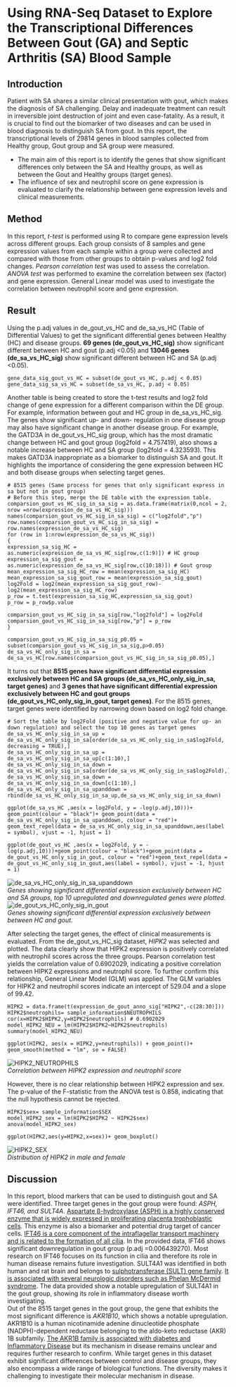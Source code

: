 # Using RNA-Seq Dataset to Explore the Transcriptional Differences Between Gout (GA) and Septic Arthritis (SA) Blood Sample

## Introduction
Patient with SA shares a similar clinical presentation with gout, which makes the diagnosis of SA challenging.
Delay and inadequate treatment can result in irreversible joint destruction of joint and even case-fatality.
As a result, it is crucial to find out the biomarker of two diseases and can be used in blood diagnosis to distinguish SA from gout. In this report, the transcriptional levels of 29814 genes in blood samples collected from Healthy group, Gout group and SA group were measured.
* The main aim of this report is to identify the genes that show significant differences only between the SA and Healthy groups, as well as between the Gout and Healthy groups (target genes).
* The influence of sex and neutrophil score on gene expression is evaluated to clarify the relationship between gene expression levels and clinical measurements.

## Method
In this report, *t-test* is performed using R to compare gene expression levels across different groups. Each group consists of 8 samples and gene expression values from each sample within a group were collected  and compared with those from other groups to obtain p-values and log2 fold changes. *Pearson correlation test* was used to assess the correlation. *ANOVA test* was performed to examine the correlation between sex (factor) and gene expression. General Linear model was used to investigate the correlation between neutrophil score and gene expression. 

## Result
Using the p.adj values in de_gout_vs_HC and de_sa_vs_HC (Table of Differential Values) to get the significant differential genes between Healthy (HC) and disease groups.
**69 genes (de_gout_vs_HC_sig)** show significant different between HC and gout (p.adj <0.05) and **13046 genes (de_sa_vs_HC_sig)** show significant different between HC and SA (p.adj <0.05).
```
gene_data_sig_gout_vs_HC = subset(de_gout_vs_HC, p.adj < 0.05) 
gene_data_sig_sa_vs_HC = subset(de_sa_vs_HC, p.adj < 0.05)
```

Another table is being created to store the t-test results and log2 fold change of gene expression for a different comparison within the DE group. For example, information between gout and HC group in de_sa_vs_HC_sig. The genes show significant up- and down- regulation in one disease group may also have significant change in another disease group. For example, the GATD3A in de_gout_vs_HC_sig group, which has the most dramatic change between HC and gout group (log2fold = 4.757419), also shows a notable increase between HC and SA group (log2fold = 4.323593). This makes GATD3A inappropriate as a biomarker to distinguish SA and gout. It highlights the importance of considering the gene expression between HC and both disease groups when selecting target genes. 

```
# 8515 genes (Same process for genes that only significant express in sa but not in gout group)
# Before this step, merge the DE table with the expression table.
comparsion_gout_vs_HC_sig_in_sa_sig = as.data.frame(matrix(0,ncol = 2, nrow =nrow(expression_de_sa_vs_HC_sig))) 
names(comparsion_gout_vs_HC_sig_in_sa_sig) = c("log2fold","p")
row.names(comparsion_gout_vs_HC_sig_in_sa_sig) = row.names(expression_de_sa_vs_HC_sig)
for (row in 1:nrow(expression_de_sa_vs_HC_sig))
{
expression_sa_sig_HC = as.numeric(expression_de_sa_vs_HC_sig[row,c(1:9)]) # HC group 
expression_sa_sig_gout = as.numeric(expression_de_sa_vs_HC_sig[row,c(10:18)]) # Gout group
mean_expression_sa_sig_HC_row = mean(expression_sa_sig_HC)
mean_expression_sa_sig_gout_row = mean(expression_sa_sig_gout)
log2Fold = log2(mean_expression_sa_sig_gout_row)-log2(mean_expression_sa_sig_HC_row)
p_row = t.test(expression_sa_sig_HC,expression_sa_sig_gout)
p_row = p_row$p.value

comparsion_gout_vs_HC_sig_in_sa_sig[row,"log2fold"] = log2Fold
comparsion_gout_vs_HC_sig_in_sa_sig[row,"p"] = p_row
}

comparsion_gout_vs_HC_sig_in_sa_sig_p0.05 = subset(comparsion_gout_vs_HC_sig_in_sa_sig,p>0.05)
de_sa_vs_HC_only_sig_in_sa = de_sa_vs_HC[row.names(comparsion_gout_vs_HC_sig_in_sa_sig_p0.05),]
```
It turns out that **8515 genes have significant differential expression exclusively between HC and SA groups (de_sa_vs_HC_only_sig_in_sa, target genes)** and **3 genes that have significant differential expression exclusively between HC and gout groups (de_gout_vs_HC_only_sig_in_gout, target genes)**. For the 8515 genes, target genes were identified by narrowing down based on log2 fold change.

```
# Sort the table by log2Fold (positive and negative value for up- an down regulation) and select the top 10 genes as target genes
de_sa_vs_HC_only_sig_in_sa_up = de_sa_vs_HC_only_sig_in_sa[order(de_sa_vs_HC_only_sig_in_sa$log2Fold, decreasing = TRUE),]
de_sa_vs_HC_only_sig_in_sa_up = de_sa_vs_HC_only_sig_in_sa_up[c(1:10),]
de_sa_vs_HC_only_sig_in_sa_down = de_sa_vs_HC_only_sig_in_sa[order(de_sa_vs_HC_only_sig_in_sa$log2Fold),]
de_sa_vs_HC_only_sig_in_sa_down = de_sa_vs_HC_only_sig_in_sa_down[c(1:10),]
de_sa_vs_HC_only_sig_in_sa_upanddown = rbind(de_sa_vs_HC_only_sig_in_sa_up,de_sa_vs_HC_only_sig_in_sa_down)

ggplot(de_sa_vs_HC ,aes(x = log2Fold, y = -log(p.adj,10)))+ geom_point(colour = "black")+ geom_point(data = de_sa_vs_HC_only_sig_in_sa_upanddown, colour = "red")+ geom_text_repel(data = de_sa_vs_HC_only_sig_in_sa_upanddown,aes(label = symbol), vjust = -1, hjust = 1)

ggplot(de_gout_vs_HC ,aes(x = log2Fold, y = -log(p.adj,10)))+geom_point(colour = "black")+geom_point(data = de_gout_vs_HC_only_sig_in_gout, colour = "red")+geom_text_repel(data = de_gout_vs_HC_only_sig_in_gout,aes(label = symbol), vjust = -1, hjust = 1)

```
![de_sa_vs_HC_only_sig_in_sa_upanddown](https://github.com/vincentxa847/Statistics-for-Bioinformatics-Msc_course/assets/118545004/d1faf300-ce9d-4103-9331-286c19be26dc)\
*Genes showing significant differential expression exclusively between HC and SA groups, top 10 upregulated and downregulated genes were plotted.*\
![de_gout_vs_HC_only_sig_in_gout](https://github.com/vincentxa847/Statistics-for-Bioinformatics-Msc_course/assets/118545004/e95adfc4-82b3-4a29-880e-ad49b65e34ee)\
*Genes showing significant differential expression exclusively between between HC and gout.*

After selecting the target genes, the effect of clinical measurements is evaluated. From the de_gout_vs_HC_sig dataset, *HIPK2* was selected and plotted. The data clearly show that HIPK2 expression is positively correlated with neutrophil scores across the three groups. Pearson correlation test yields the correlation value of 0.6902029, indicating a positive correlation between HIPK2 expressions and neutrophil score. To further confirm this relationship, General Linear Model (GLM) was applied. The GLM variables for HIPK2 and neutrophil scores indicate an intercept of 529.04 and a slope of 99.42.

```
HIPK2 = data.frame(t(expression_de_gout_anno_sig["HIPK2",-c(28:30)]))
HIPK2$neutrophils= sample_information$NEUTROPHILS 
cor(x=HIPK2$HIPK2,y=HIPK2$neutrophils) # 0.6902029
model_HIPK2_NEU = lm(HIPK2$HIPK2~HIPK2$neutrophils)
summary(model_HIPK2_NEU)

ggplot(HIPK2, aes(x = HIPK2,y=neutrophils)) + geom_point()+ geom_smooth(method = "lm", se = FALSE)
```
![HIPK2_NEUTROPHILS](https://github.com/vincentxa847/Statistics-for-Bioinformatics-Msc_course/assets/118545004/f4880b4d-fce1-451d-959f-8b6f78ae020f)\
*Correlation between HIPK2 expression and neutrophil score*

However, there is no clear relationship between HIPK2 expression and sex. The p-value of the F-statistic from the ANOVA test is 0.858, indicating that the null hypothesis cannot be rejected.

```
HIPK2$sex= sample_information$SEX
model_HIPK2_sex = lm(HIPK2$HIPK2 ~ HIPK2$sex)
anova(model_HIPK2_sex)

ggplot(HIPK2,aes(y=HIPK2,x=sex))+ geom_boxplot()
```
![HIPK2_SEX](https://github.com/vincentxa847/Statistics-for-Bioinformatics-Msc_course/assets/118545004/b3af3b42-c1d7-418a-8708-b05c3073b61b)\
*Distribution of HIPK2 in male and female*

## Discussion
In this report, blood markers that can be used to distinguish gout and SA were identified. Three target genes in the gout group were found: *ASPH, IFT46, and SULT4A*. [Aspartate β-hydroxylase (ASPH) is a highly conserved enzyme that is widely expressed in proliferating placenta trophoblastic cells](https://pubmed.ncbi.nlm.nih.gov/33125119/). This enzyme is also a biomarker and potential drug target of cancer cells. [IFT46 is a core component of the intraflagellar transport machinery and is related to the formation of all cilia](https://pubmed.ncbi.nlm.nih.gov/25722189/). In the provided data, IFT46 shows significant downregulation in gout group (p.adj =0.006439270). Most research on IFT46 focuses on its function in cilia and therefore its role in human disease remains future investigation. SULT4A1 was identified in both human and rat brain and belongs to [sulphotransferase (SULT) gene family](https://pubmed.ncbi.nlm.nih.gov/10698717/). [It is associated with several neurologic disorders such as Phelan McDermid syndrome](https://pubmed.ncbi.nlm.nih.gov/18823757/). The data provided show a notable upregulation of SULT4A1 in the gout group, showing its role in inflammatory disease worth investigating.\
Out of the 8515 target genes in the gout group, the gene that exhibits the most significant difference is *AKR1B10*, which shows a notable upregulation. AKR1B10 is a human nicotinamide adenine dinucleotide phosphate (NADPH)-dependent reductase belonging to the aldo-keto reductase (AKR) 1B subfamily. [The AKR1B family is associated with diabetes and Inflammatory Disease](https://pubmed.ncbi.nlm.nih.gov/30362099/) but its mechanism in disease remains unclear and requires further research to confirm. While target genes in this dataset exhibit significant differences between control and disease groups, they also encompass a wide range of biological functions. The diversity makes it challenging to investigate their molecular mechanism in disease. 
